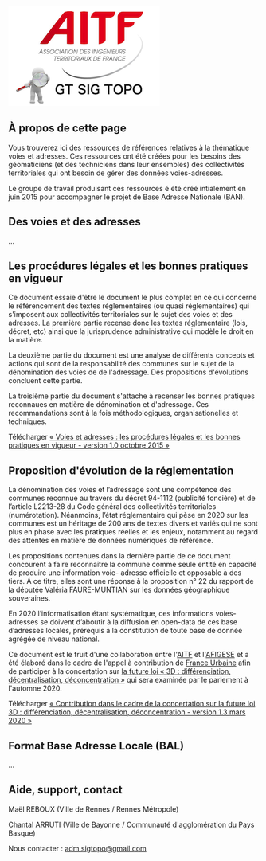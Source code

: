 ![logo AITF SIG Topo](files/logo_aitf_sig_topo.png)

## À propos de cette page

Vous trouverez ici des ressources de références relatives à la thématique voies et adresses. Ces ressources ont été créées pour les besoins des géomaticiens (et des techniciens dans leur ensembles) des collectivités territoriales qui ont besoin de gérer des données voies-adresses.

Le groupe de travail produisant ces ressources é été créé intialement en juin 2015 pour accompagner le projet de Base Adresse Nationale (BAN).


## Des voies et des adresses

…



## Les procédures légales et les bonnes pratiques en vigueur

Ce document essaie d'être le document le plus complet en ce qui concerne le référencement des textes réglementaires (ou quasi réglementaires) qui s'imposent aux collectivités territoriales sur le sujet des voies et des adresses.
La première partie recense donc les textes réglementaire (lois, décret, etc) ainsi que la jurisprudence administrative qui modèle le droit en la matière.

La deuxième partie du document est une analyse de différents concepts et actions qui sont de la responsabilité des communes sur le sujet de la dénomination des voies de de l'adressage. Des propositions d'évolutions concluent cette partie.

La troisième partie du document s'attache à recenser les bonnes pratiques reconnaues en matière de dénomination et d'adressage. Ces recommandations sont à la fois méthodologiques, organisationelles et techniques.


Télécharger [« Voies et adresses : les procédures légales et les bonnes pratiques en vigueur - version 1.0 octobre 2015 »](files/AITF%20SIG%20Topo%20-%20Adresse%20-%20Les%20proce%CC%81dures%20le%CC%81gales%20et%20les%20bonnes%20pratiques%20en%20vigueur%20v%201.0.pdf)



## Proposition d'évolution de la réglementation

La dénomination des voies et l’adressage sont une compétence des communes reconnue au travers du décret 94-1112 (publicité foncière) et de l’article L2213-28 du Code général des collectivités territoriales (numérotation). Néanmoins, l’état réglementaire qui pèse en 2020 sur les communes est un héritage de 200 ans de textes divers et variés qui ne sont plus en phase avec les pratiques réelles et les enjeux, notamment au regard des attentes en matière de données numériques de référence.

Les propositions contenues dans la dernière partie de ce document concourent à faire reconnaître la commune comme seule entité en capacité de produire une information voie- adresse officielle et opposable à des tiers. Á ce titre, elles sont une réponse à la proposition n° 22 du rapport de la députée Valéria FAURE-MUNTIAN sur les données géographique souveraines.

En 2020 l’informatisation étant systématique, ces informations voies-adresses se doivent d’aboutir à la diffusion en open-data de ces base d’adresses locales, prérequis à la constitution de toute base de donnée agrégée de niveau national.

Ce document est le fruit d'une collaboration entre l'[AITF](https://www.aitf.fr/) et l'[AFIGESE](https://afigese.fr) et a été élaboré dans le cadre de l'appel à contribution de [France Urbaine](https://franceurbaine.org/) afin de participer à la concertation sur [la future loi « 3D : différenciation, décentralisation, déconcentration »](https://www.cohesion-territoires.gouv.fr/en/node/44411) qui sera examinée par le parlement à l'automne 2020.


Télécharger [« Contribution dans le cadre de la concertation sur la future loi 3D : différenciation, décentralisation, déconcentration - version 1.3 mars 2020 »](files/Proposition%20de%20modernisation%20de%20la%20re%CC%81glementation%20concernant%20la%20de%CC%81nomination%20des%20voies%20et%20l%E2%80%99adressage%20v1.3.pdf)




## Format Base Adresse Locale (BAL)

…


## Aide, support, contact

Maël REBOUX (Ville de Rennes / Rennes Métropole)

Chantal ARRUTI (Ville de Bayonne / Communauté d'agglomération du Pays Basque)

Nous contacter : [adm.sigtopo@gmail.com]()